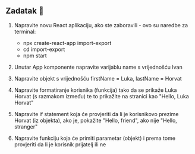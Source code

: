 ## Zadatak 📝

1. Napravite novu React aplikaciju, ako ste zaboravili - ovo su naredbe za terminal:
   - npx create-react-app import-export
   - cd import-export
   - npm start

2. Unutar App komponente napravite varijablu name s vrijednošću Ivan
3. Napravite objekt s vrijednošću firstName = Luka, lastName = Horvat
4. Napravite formatiranje korisnika (funkcija) tako da se prikaže Luka Horvat (s razmakom između) te to prikažite na stranici kao "Hello, Luka Horvat"
5. Napravite if statement koja će provjeriti da li je korisnikovo prezime Horvat (iz objekta), ako je, pokažite "Hello, friend", ako nije "Hello, stranger"
6. Napravite funkciju koja će primiti parametar (objekt) i prema tome provjeriti da li je korisnik prijatelj ili ne
